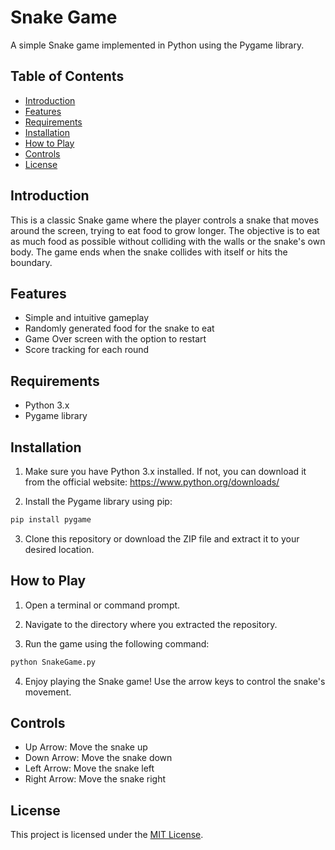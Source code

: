 # Snake Game

A simple Snake game implemented in Python using the Pygame library.

## Table of Contents

- [Introduction](#introduction)
- [Features](#features)
- [Requirements](#requirements)
- [Installation](#installation)
- [How to Play](#how-to-play)
- [Controls](#controls)
- [License](#license)

## Introduction

This is a classic Snake game where the player controls a snake that moves around the screen, trying to eat food to grow longer. The objective is to eat as much food as possible without colliding with the walls or the snake's own body. The game ends when the snake collides with itself or hits the boundary.

## Features

- Simple and intuitive gameplay
- Randomly generated food for the snake to eat
- Game Over screen with the option to restart
- Score tracking for each round

## Requirements

- Python 3.x
- Pygame library

## Installation

1. Make sure you have Python 3.x installed. If not, you can download it from the official website: https://www.python.org/downloads/

2. Install the Pygame library using pip:

```bash
pip install pygame
```

3. Clone this repository or download the ZIP file and extract it to your desired location.

## How to Play

1. Open a terminal or command prompt.

2. Navigate to the directory where you extracted the repository.

3. Run the game using the following command:

```bash
python SnakeGame.py
```

4. Enjoy playing the Snake game! Use the arrow keys to control the snake's movement.

## Controls

- Up Arrow: Move the snake up
- Down Arrow: Move the snake down
- Left Arrow: Move the snake left
- Right Arrow: Move the snake right

## License

This project is licensed under the [MIT License](LICENSE).

```
